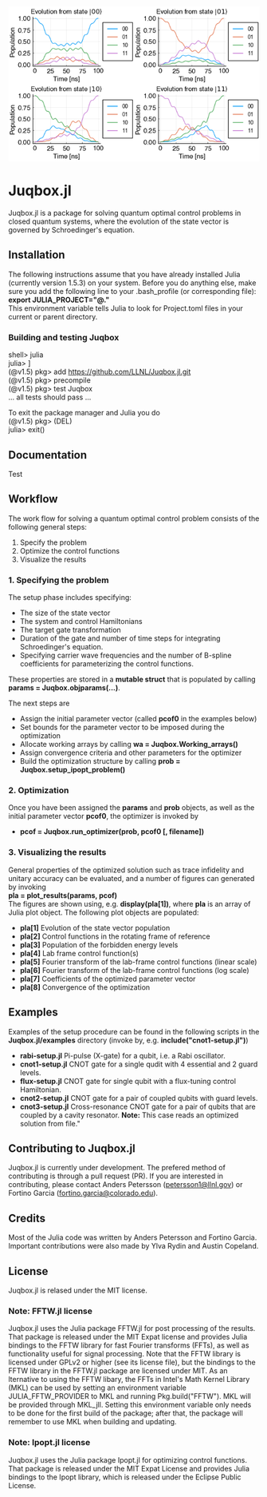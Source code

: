 ![Control functions](examples/cnot2-pop.png)

# Juqbox.jl

Juqbox.jl is a package for solving quantum optimal control problems in closed quantum systems, where the evolution of the state vector is governed by Schroedinger's equation.

## Installation
The following instructions assume that you have already installed Julia (currently version 1.5.3) on your system. Before you do anything else, make sure you add the following line to your .bash_profile (or corresponding file):<br>
**export JULIA_PROJECT="@."**<br>
This environment variable tells Julia to look for Project.toml files in your current or parent directory.

### Building and testing **Juqbox**
shell> julia<br>
julia> ]<br>
(@v1.5) pkg> add  https://github.com/LLNL/Juqbox.jl.git<br>
(@v1.5) pkg> precompile<br>
(@v1.5) pkg> test Juqbox<br>
... all tests should pass ...<br>

To exit the package manager and Julia you do<br>
(@v1.5) pkg> (DEL) <br>
julia> exit()
 
## Documentation

Test<a href="https://github.com/LLNL/Juqbox.jl/tree/gh-pages/dev/index.html"></a>

## Workflow
The work flow for solving a quantum optimal control problem consists of the following general steps:
1. Specify the problem
2. Optimize the control functions
3. Visualize the results


### 1. Specifying the problem
The setup phase includes specifying:
- The size of the state vector
- The system and control Hamiltonians
- The target gate transformation
- Duration of the gate and number of time steps for integrating Schroedinger's equation.
- Specifying carrier wave frequencies and the number of B-spline coefficients for parameterizing the control functions.

These properties are stored in a **mutable struct** that is populated by calling **params = Juqbox.objparams(...)**.<br>

The next steps are
- Assign the initial parameter vector (called **pcof0** in the examples below)
- Set bounds for the parameter vector to be imposed during the optimization
- Allocate working arrays by calling **wa = Juqbox.Working_arrays()**
- Assign convergence criteria and other parameters for the optimizer
- Build the optimization structure by calling **prob = Juqbox.setup_ipopt_problem()**

### 2. Optimization
Once you have been assigned the **params** and **prob** objects, as well as the initial parameter vector **pcof0**, the optimizer is invoked by
- **pcof = Juqbox.run_optimizer(prob, pcof0 [, filename])**

### 3. Visualizing the results
General properties of the optimized solution such as trace infidelity and unitary accuracy can be evaluated, and a number of figures can generated by invoking<br>
**pla = plot_results(params, pcof)**<br>
The figures are shown using, e.g. **display(pla[1])**, where **pla** is an array of Julia plot object. The following plot objects are populated:
- **pla[1]** Evolution of the state vector population
- **pla[2]** Control functions in the rotating frame of reference
- **pla[3]** Population of the forbidden energy levels
- **pla[4]** Lab frame control function(s)
- **pla[5]** Fourier transform of the lab-frame control functions (linear scale)
- **pla[6]** Fourier transform of the lab-frame control functions (log scale)
- **pla[7]** Coefficients of the optimized parameter vector
- **pla[8]** Convergence of the optimization

## Examples

Examples of the setup procedure can be found in the following scripts in the **Juqbox.jl/examples** directory (invoke by, e.g. **include("cnot1-setup.jl")**) 
- **rabi-setup.jl** Pi-pulse (X-gate) for a qubit, i.e. a Rabi oscillator.
- **cnot1-setup.jl** CNOT gate for a single qudit with 4 essential and 2 guard levels. 
- **flux-setup.jl** CNOT gate for single qubit with a flux-tuning control Hamiltonian.
- **cnot2-setup.jl** CNOT gate for a pair of coupled qubits with guard levels.
- **cnot3-setup.jl** Cross-resonance CNOT gate for a pair of qubits that are coupled by a cavity resonator. **Note:** This case reads an optimized solution from file."

## Contributing to Juqbox.jl
Juqbox.jl is currently under development. The prefered method of contributing is through a pull request (PR). If you are interested in contributing, please contact Anders Petersson (petersson1@llnl.gov) or Fortino Garcia (fortino.garcia@colorado.edu).

## Credits
Most of the Julia code was written by Anders Petersson and Fortino Garcia. Important contributions were also made by Ylva Rydin and Austin Copeland. 

## License
Juqbox.jl is relased under the MIT license.

### Note: FFTW.jl license 
Juqbox.jl uses the Julia package FFTW.jl for post processing of the
results. That package is released under the MIT Expat license and provides Julia bindings to the
FFTW library for fast Fourier transforms (FFTs), as well as functionality useful for signal
processing. Note that the FFTW library is licensed under GPLv2 or higher (see its license file), but
the bindings to the FFTW library in the FFTW.jl package are licensed under MIT. As an lternative to
using the FFTW libary, the FFTs in Intel's Math Kernel Library (MKL) can be used by setting an
environment variable JULIA_FFTW_PROVIDER to MKL and running Pkg.build("FFTW"). MKL will be provided
through MKL_jll. Setting this environment variable only needs to be done for the first build of the
package; after that, the package will remember to use MKL when building and updating.

### Note: Ipopt.jl license 
Juqbox.jl uses the Julia package Ipopt.jl for optimizing control
functions. That package is released under the MIT Expat License and provides Julia bindings to the
Ipopt library, which is released under the Eclipse Public License.





